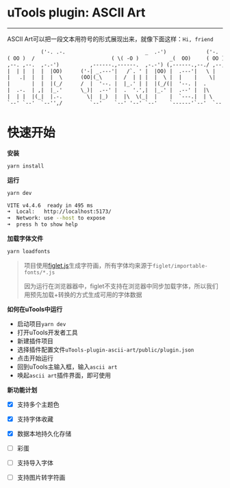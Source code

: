 # uTools plugin: ASCII Art

---

ASCII Art可以把一段文本用符号的形式展现出来，就像下面这样：`Hi, friend`

```html
           ('-. .-.                          _  .-')             ('-.       .-') _  _ .-') _   
( OO )  /                         ( \( -O )          _(  OO)     ( OO ) )( (  OO) )  
,--. ,--.  ,-.-')          ,------.,------.  ,-.-') (,------.,--./ ,--,'  \     .'_  
|  | |  |  |  |OO)      ('-| _.---'|   /`. ' |  |OO) |  .---'|   \ |  |\  ,`'--..._) 
|   .|  |  |  |  \      (OO|(_\    |  /  | | |  |  \ |  |    |    \|  | ) |  |  \  ' 
|       |  |  |(_/      /  |  '--. |  |_.' | |  |(_/(|  '--. |  .     |/  |  |   ' | 
|  .-.  | ,|  |_.'      \_)|  .--' |  .  '.',|  |_.' |  .--' |  |\    |   |  |   / : 
|  | |  |(_|  |.-.        \|  |_)  |  |\  \(_|  |    |  `---.|  | \   |   |  '--'  / 
`--' `--'  `--'',/         `--'    `--' '--' `--'    `------'`--'  `--'   `-------'  
```
# 快速开始
**安装**
```bash
yarn install
```
**运行**
```bash
yarn dev

VITE v4.4.6  ready in 495 ms
➜  Local:   http://localhost:5173/
➜  Network: use --host to expose
➜  press h to show help

```
**加载字体文件**
```bash
yarn loadfonts
```
> 项目使用[figlet.js](https://github.com/patorjk/figlet.js)生成字符画，所有字体均来源于`figlet/importable-fonts/*.js`
> 
> 因为运行在浏览器器中，figlet不支持在浏览器中同步加载字体，所以我们用预先加载+转换的方式生成可用的字体数据

**如何在uTools中运行**
- 启动项目`yarn dev`
- 打开uTools开发者工具
- 新建插件项目
- 选择插件配置文件`uTools-plugin-ascii-art/public/plugin.json`
- 点击开始运行
- 回到uTools主输入框，输入`ascii art`
- 唤起`ascii art`插件界面，即可使用

**新功能计划**

- [x] 支持多个主题色
- [x] 支持字体收藏
- [x] 数据本地持久化存储 
- [ ] 彩蛋
- [ ] 支持导入字体
- [ ] 支持图片转字符画



